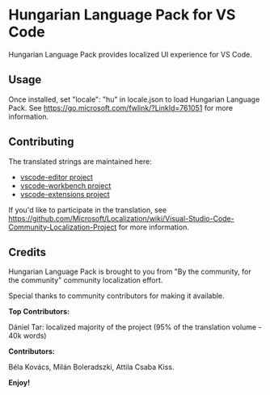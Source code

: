 #  Hungarian Language Pack for VS Code

Hungarian Language Pack provides localized UI experience for VS Code.

## Usage
Once installed, set "locale": "hu" in locale.json to load Hungarian Language Pack. See https://go.microsoft.com/fwlink/?LinkId=761051 for more information.


## Contributing
The translated strings are maintained here:
* [vscode-editor project](https://www.transifex.com/microsoft-oss/vscode-editor/language/hu/)
* [vscode-workbench project](https://www.transifex.com/microsoft-oss/vscode-workbench/language/hu/)
* [vscode-extensions project](https://www.transifex.com/microsoft-oss/vscode-extensions/language/hu/)

If you'd like to participate in the translation, see https://github.com/Microsoft/Localization/wiki/Visual-Studio-Code-Community-Localization-Project for more information.

## Credits
Hungarian Language Pack is brought to you from  "By the community, for the community" community localization effort.

Special thanks to community contributors for making it available.

**Top Contributors:**

Dániel Tar: localized majority of the project (95% of the translation volume - 40k words)

**Contributors:**

Béla Kovács, Milán Boleradszki, Attila Csaba Kiss.

**Enjoy!**
